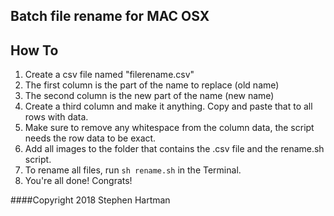 ## Batch file rename for MAC OSX

## How To

1. Create a csv file named "filerename.csv"
2. The first column is the part of the name to replace (old name)
3. The second column is the new part of the name (new name)
4. Create a third column and make it anything.  Copy and paste that to all rows with data.
5. Make sure to remove any whitespace from the column data, the script needs the row data to be exact.
6. Add all images to the folder that contains the .csv file and the rename.sh script.
7. To rename all files, run `sh rename.sh` in the Terminal.
8. You're all done!  Congrats!

####Copyright 2018 Stephen Hartman

